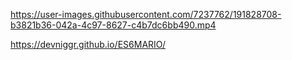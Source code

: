 

https://user-images.githubusercontent.com/7237762/191828708-b3821b36-042a-4c97-8627-c4b7dc6bb490.mp4

https://devniggr.github.io/ES6MARIO/
